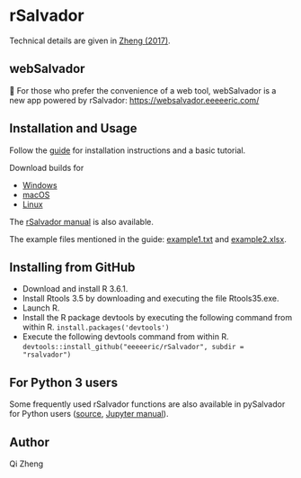 rSalvador
=========

Technical details are given in [Zheng (2017)](https://github.com/eeeeeric/rSalvador/blob/master/docs/G3Paper.pdf).

webSalvador
-----------
📣 For those who prefer the convenience of a web tool, webSalvador is a new app powered by rSalvador: https://websalvador.eeeeeric.com/

Installation and Usage
----------------------
Follow the [guide](https://github.com/eeeeeric/rSalvador/raw/master/docs/guide.pdf) for installation instructions and a basic tutorial.

Download builds for 
- [Windows](https://github.com/eeeeeric/rSalvador/releases/download/v1.8/rsalvador_1.8.zip)
- [macOS](https://github.com/eeeeeric/rSalvador/releases/download/v1.8/rsalvador_1.8.tgz)
- [Linux](https://github.com/eeeeeric/rSalvador/releases/download/v1.8/rsalvador_1.8_R_x86_64-pc-linux-gnu.tar.gz)

The [rSalvador manual](https://github.com/eeeeeric/rSalvador/raw/master/docs/rsalvador-manual.pdf) is also available.

The example files mentioned in the guide: [example1.txt](https://github.com/eeeeeric/rSalvador/raw/master/example/example1.txt) and [example2.xlsx](https://github.com/eeeeeric/rSalvador/raw/master/example/example2.txt).

Installing from GitHub
----------------------

- Download and install R 3.6.1.
- Install Rtools 3.5 by downloading and executing the file Rtools35.exe.
- Launch R.
- Install the R package devtools by executing the following command from within R.
```install.packages('devtools')```
- Execute the following devtools command from within R.
```devtools::install_github("eeeeeric/rSalvador", subdir = "rsalvador")```

For Python 3 users
------------------
Some frequently used rSalvador functions are also available in pySalvador for Python users ([source](https://github.com/eeeeeric/rSalvador/blob/master/pysalvador/pysalvador.py), [Jupyter manual](https://github.com/eeeeeric/rSalvador/blob/master/pysalvador/userManual.ipynb)).

Author
------
Qi Zheng
